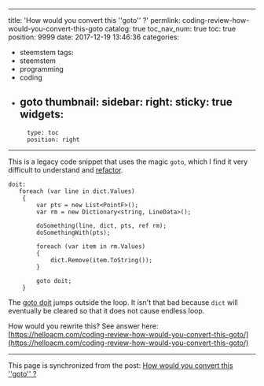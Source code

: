 
---
title: 'How would you convert this ''goto'' ?'
permlink: coding-review-how-would-you-convert-this-goto
catalog: true
toc_nav_num: true
toc: true
position: 9999
date: 2017-12-19 13:46:36
categories:
- steemstem
tags:
- steemstem
- programming
- coding
- goto
thumbnail: 
sidebar:
    right:
        sticky: true
widgets:
    -
        type: toc
        position: right
---


This is a legacy code snippet that uses the magic `goto`, which I find it very difficult to understand and [refactor](https://helloacm.com/code-refactoring-cc-unnecessary-loop-replaced-with-math-expression/).

```
doit:
   foreach (var line in dict.Values)
    {
        var pts = new List<PointF>();
        var rm = new Dictionary<string, LineData>();

        doSomething(line, dict, pts, ref rm);
        doSomethingWith(pts);

        foreach (var item in rm.Values)
        {
            dict.Remove(item.ToString());
        }

        goto doit;
    }
```

The [goto doit](https://helloacm.com/coding-review-how-would-you-convert-this-goto/) jumps outside the loop. It isn't that bad because `dict` will eventually be cleared so that it does not cause endless loop.

How would you rewrite this? See answer here: [https://helloacm.com/coding-review-how-would-you-convert-this-goto/](https://helloacm.com/coding-review-how-would-you-convert-this-goto/)

- - -

This page is synchronized from the post: [How would you convert this ''goto'' ?](https://steemit.com/@justyy/coding-review-how-would-you-convert-this-goto)
